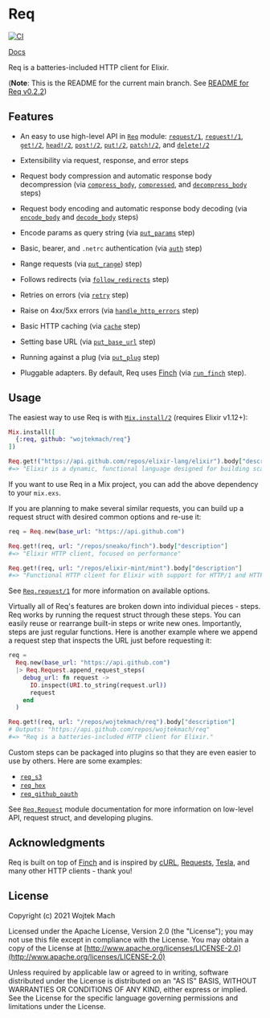# Req

[![CI](https://github.com/wojtekmach/req/actions/workflows/ci.yml/badge.svg)](https://github.com/wojtekmach/req/actions/workflows/ci.yml)

[Docs](https://wojtekmach.pl/docs/req)

Req is a batteries-included HTTP client for Elixir.

(**Note**: This is the README for the current main branch. See [README for Req v0.2.2](https://github.com/wojtekmach/req/tree/v0.2.2#readme))

## Features

  * An easy to use high-level API in [`Req`][req] module: [`request/1`][req.request], [`request!/1`][req.request!], [`get!/2`][req.get!], [`head!/2`][req.head!], [`post!/2`][req.post!], [`put!/2`][req.put!], [`patch!/2`][req.patch!], and [`delete!/2`][req.delete!]

  * Extensibility via request, response, and error steps

  * Request body compression and automatic response body decompression (via [`compress_body`][compress_body], [`compressed`][compressed], and [`decompress_body`][decompress_body] steps)

  * Request body encoding and automatic response body decoding (via [`encode_body`][encode_body]
    and [`decode_body`][decode_body] steps)

  * Encode params as query string (via [`put_params`][put_params] step)

  * Basic, bearer, and `.netrc` authentication (via [`auth`][auth] step)

  * Range requests (via [`put_range`][put_range]) step)

  * Follows redirects (via [`follow_redirects`][follow_redirects] step)

  * Retries on errors (via [`retry`][retry] step)

  * Raise on 4xx/5xx errors (via [`handle_http_errors`][handle_http_errors] step)

  * Basic HTTP caching (via [`cache`][cache] step)

  * Setting base URL (via [`put_base_url`][put_base_url] step)

  * Running against a plug (via [`put_plug`][put_plug] step)

  * Pluggable adapters. By default, Req uses [Finch][finch] (via [`run_finch`][run_finch] step).

[req]: https://wojtekmach.pl/docs/req/Req.html
[req.request]: https://wojtekmach.pl/docs/req/Req.html#request/1
[req.request!]: https://wojtekmach.pl/docs/req/Req.html#request!/1
[req.get!]: https://wojtekmach.pl/docs/req/Req.html#get!/2
[req.head!]: https://wojtekmach.pl/docs/req/Req.html#head!/2
[req.post!]: https://wojtekmach.pl/docs/req/Req.html#post!/2
[req.put!]: https://wojtekmach.pl/docs/req/Req.html#put!/2
[req.patch!]: https://wojtekmach.pl/docs/req/Req.html#patch!/2
[req.delete!]: https://wojtekmach.pl/docs/req/Req.html#delete!/2
[compressed]: https://wojtekmach.pl/docs/req/Req.Steps.html#compressed/1
[decompress_body]: https://wojtekmach.pl/docs/req/Req.Steps.html#decompress_body/1
[encode_body]: https://wojtekmach.pl/docs/req/Req.Steps.html#encode_body/1
[decode_body]: https://wojtekmach.pl/docs/req/Req.Steps.html#decode_body/1
[put_params]: https://wojtekmach.pl/docs/req/Req.Steps.html#put_params/1
[auth]: https://wojtekmach.pl/docs/req/Req.Steps.html#auth/1
[put_range]: https://wojtekmach.pl/docs/req/Req.Steps.html#put_range/1
[follow_redirects]: https://wojtekmach.pl/docs/req/Req.Steps.html#follow_redirects/1
[retry]: https://wojtekmach.pl/docs/req/Req.Steps.html#retry/1
[handle_http_errors]: https://wojtekmach.pl/docs/req/Req.Steps.html#handle_http_errors/1
[cache]: https://wojtekmach.pl/docs/req/Req.Steps.html#cache/1
[put_base_url]: https://wojtekmach.pl/docs/req/Req.Steps.html#put_base_url/1
[put_plug]: https://wojtekmach.pl/docs/req/Req.Steps.html#put_plug/1
[compress_body]: https://wojtekmach.pl/docs/req/Req.Steps.html#compress_body/1
[adapter]: https://wojtekmach.pl/docs/req/Req.Request.html#module-adapter
[run_finch]: https://wojtekmach.pl/docs/req/Req.Steps.html#run_finch/1
[finch]: https://github.com/sneako/finch

## Usage

The easiest way to use Req is with [`Mix.install/2`](https://hexdocs.pm/mix/Mix.html#install/2) (requires Elixir v1.12+):

```elixir
Mix.install([
  {:req, github: "wojtekmach/req"}
])

Req.get!("https://api.github.com/repos/elixir-lang/elixir").body["description"]
#=> "Elixir is a dynamic, functional language designed for building scalable and maintainable applications"
```

If you want to use Req in a Mix project, you can add the above dependency to your `mix.exs`.

If you are planning to make several similar requests, you can build up a request struct with
desired common options and re-use it:

```elixir
req = Req.new(base_url: "https://api.github.com")

Req.get!(req, url: "/repos/sneako/finch").body["description"]
#=> "Elixir HTTP client, focused on performance"

Req.get!(req, url: "/repos/elixir-mint/mint").body["description"]
#=> "Functional HTTP client for Elixir with support for HTTP/1 and HTTP/2."
```

See [`Req.request/1`](https://hexdocs.pm/req/Req.html#request/1) for more information on available
options.

Virtually all of Req's features are broken down into individual pieces - steps. Req works by running
the request struct through these steps. You can easily reuse or rearrange built-in steps or write new
ones. Importantly, steps are just regular functions. Here is another example where we append a request
step that inspects the URL just before requesting it:

```elixir
req =
  Req.new(base_url: "https://api.github.com")
  |> Req.Request.append_request_steps(
    debug_url: fn request ->
      IO.inspect(URI.to_string(request.url))
      request
    end
  )

Req.get!(req, url: "/repos/wojtekmach/req").body["description"]
# Outputs: "https://api.github.com/repos/wojtekmach/req"
#=> "Req is a batteries-included HTTP client for Elixir."
```

Custom steps can be packaged into plugins so that they are even easier to use by others.
Here are some examples:

  * [`req_s3`](https://github.com/wojtekmach/req_s3)
  * [`req_hex`](https://github.com/wojtekmach/req_hex)
  * [`req_github_oauth`](https://github.com/wojtekmach/req_github_oauth)

See [`Req.Request`](https://hexdocs.pm/req/Req.Request.html) module documentation for
more information on low-level API, request struct, and developing plugins.

## Acknowledgments

Req is built on top of [Finch](http://github.com/keathley/finch) and is inspired by [cURL](https://curl.se), [Requests](https://docs.python-requests.org/en/master/), [Tesla](https://github.com/teamon/tesla), and many other HTTP clients - thank you!

## License

Copyright (c) 2021 Wojtek Mach

Licensed under the Apache License, Version 2.0 (the "License");
you may not use this file except in compliance with the License.
You may obtain a copy of the License at [http://www.apache.org/licenses/LICENSE-2.0](http://www.apache.org/licenses/LICENSE-2.0)

Unless required by applicable law or agreed to in writing, software
distributed under the License is distributed on an "AS IS" BASIS,
WITHOUT WARRANTIES OR CONDITIONS OF ANY KIND, either express or implied.
See the License for the specific language governing permissions and
limitations under the License.
